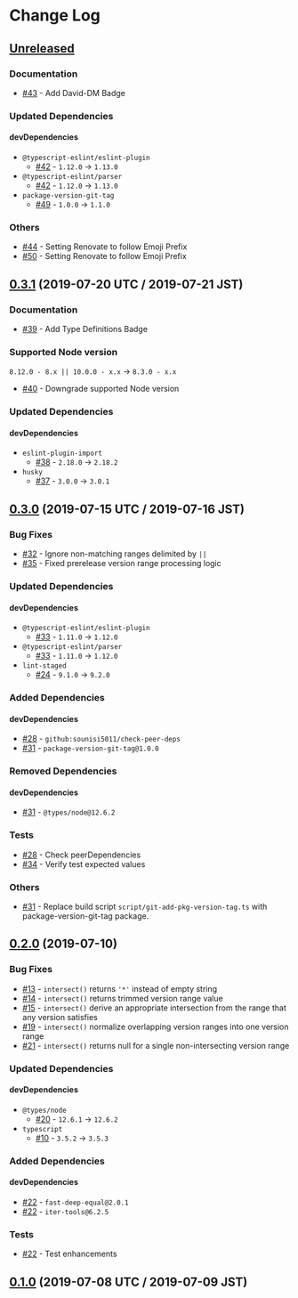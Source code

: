 # Change Log

## [Unreleased]

### Documentation

* [#43] - Add David-DM Badge

### Updated Dependencies

#### devDependencies

* `@typescript-eslint/eslint-plugin`
    * [#42] - `1.12.0` -> `1.13.0`
* `@typescript-eslint/parser`
    * [#42] - `1.12.0` -> `1.13.0`
* `package-version-git-tag`
    * [#49] - `1.0.0` -> `1.1.0`

### Others

* [#44] - Setting Renovate to follow Emoji Prefix
* [#50] - Setting Renovate to follow Emoji Prefix

[Unreleased]: https://github.com/sounisi5011/semver-range-intersect/compare/v0.3.1...HEAD
[#42]: https://github.com/sounisi5011/semver-range-intersect/pull/42
[#43]: https://github.com/sounisi5011/semver-range-intersect/pull/43
[#44]: https://github.com/sounisi5011/semver-range-intersect/pull/44
[#49]: https://github.com/sounisi5011/semver-range-intersect/pull/49
[#50]: https://github.com/sounisi5011/semver-range-intersect/pull/50

## [0.3.1] (2019-07-20 UTC / 2019-07-21 JST)

### Documentation

* [#39] - Add Type Definitions Badge

### Supported Node version

`8.12.0 - 8.x || 10.0.0 - x.x` -> `8.3.0 - x.x`

* [#40] - Downgrade supported Node version

### Updated Dependencies

#### devDependencies

* `eslint-plugin-import`
    * [#38] - `2.18.0` -> `2.18.2`
* `husky`
    * [#37] - `3.0.0` -> `3.0.1`

[0.3.1]: https://github.com/sounisi5011/semver-range-intersect/compare/v0.3.0...v0.3.1
[#37]: https://github.com/sounisi5011/semver-range-intersect/pull/37
[#38]: https://github.com/sounisi5011/semver-range-intersect/pull/38
[#39]: https://github.com/sounisi5011/semver-range-intersect/pull/39
[#40]: https://github.com/sounisi5011/semver-range-intersect/pull/40

## [0.3.0] (2019-07-15 UTC / 2019-07-16 JST)

### Bug Fixes

* [#32] - Ignore non-matching ranges delimited by `||`
* [#35] - Fixed prerelease version range processing logic

### Updated Dependencies

#### devDependencies

* `@typescript-eslint/eslint-plugin`
    * [#33] - `1.11.0` -> `1.12.0`
* `@typescript-eslint/parser`
    * [#33] - `1.11.0` -> `1.12.0`
* `lint-staged`
    * [#24] - `9.1.0` -> `9.2.0`

### Added Dependencies

#### devDependencies

* [#28] - `github:sounisi5011/check-peer-deps`
* [#31] - `package-version-git-tag@1.0.0`

### Removed Dependencies

#### devDependencies

* [#31] - `@types/node@12.6.2`

### Tests

* [#28] - Check peerDependencies
* [#34] - Verify test expected values

### Others

* [#31] - Replace build script `script/git-add-pkg-version-tag.ts` with package-version-git-tag package.

[0.3.0]: https://github.com/sounisi5011/semver-range-intersect/compare/v0.2.0...v0.3.0
[#24]: https://github.com/sounisi5011/semver-range-intersect/pull/24
[#28]: https://github.com/sounisi5011/semver-range-intersect/pull/28
[#31]: https://github.com/sounisi5011/semver-range-intersect/pull/31
[#32]: https://github.com/sounisi5011/semver-range-intersect/pull/32
[#33]: https://github.com/sounisi5011/semver-range-intersect/pull/33
[#34]: https://github.com/sounisi5011/semver-range-intersect/pull/34
[#35]: https://github.com/sounisi5011/semver-range-intersect/pull/35

## [0.2.0] (2019-07-10)

### Bug Fixes

* [#13] - `intersect()` returns `'*'` instead of empty string
* [#14] - `intersect()` returns trimmed version range value
* [#15] - `intersect()` derive an appropriate intersection from the range that any version satisfies
* [#19] - `intersect()` normalize overlapping version ranges into one version range
* [#21] - `intersect()` returns null for a single non-intersecting version range

### Updated Dependencies

#### devDependencies

* `@types/node`
    * [#20] - `12.6.1` -> `12.6.2`
* `typescript`
    * [#10] - `3.5.2` -> `3.5.3`

### Added Dependencies

#### devDependencies

* [#22] - `fast-deep-equal@2.0.1`
* [#22] - `iter-tools@6.2.5`

### Tests

* [#22] - Test enhancements

[#10]: https://github.com/sounisi5011/semver-range-intersect/pull/10
[#13]: https://github.com/sounisi5011/semver-range-intersect/pull/13
[#14]: https://github.com/sounisi5011/semver-range-intersect/pull/14
[#15]: https://github.com/sounisi5011/semver-range-intersect/pull/15
[#19]: https://github.com/sounisi5011/semver-range-intersect/pull/19
[#20]: https://github.com/sounisi5011/semver-range-intersect/pull/20
[#21]: https://github.com/sounisi5011/semver-range-intersect/pull/21
[#22]: https://github.com/sounisi5011/semver-range-intersect/pull/22
[0.2.0]: https://github.com/sounisi5011/semver-range-intersect/compare/v0.1.0...v0.2.0

## [0.1.0] (2019-07-08 UTC / 2019-07-09 JST)

[0.1.0]: https://github.com/sounisi5011/semver-range-intersect/compare/v0.0.0...v0.1.0
